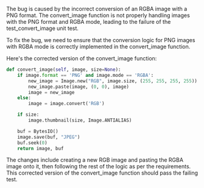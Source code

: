 The bug is caused by the incorrect conversion of an RGBA image with a PNG format. The convert_image function is not properly handling images with the PNG format and RGBA mode, leading to the failure of the test_convert_image unit test.

To fix the bug, we need to ensure that the conversion logic for PNG images with RGBA mode is correctly implemented in the convert_image function.

Here's the corrected version of the convert_image function:

```python
def convert_image(self, image, size=None):
    if image.format == 'PNG' and image.mode == 'RGBA':
        new_image = Image.new("RGB", image.size, (255, 255, 255, 255))
        new_image.paste(image, (0, 0), image)
        image = new_image
    else:
        image = image.convert('RGB')

    if size:
        image.thumbnail(size, Image.ANTIALIAS)

    buf = BytesIO()
    image.save(buf, "JPEG")
    buf.seek(0)
    return image, buf
```

The changes include creating a new RGB image and pasting the RGBA image onto it, then following the rest of the logic as per the requirements. This corrected version of the convert_image function should pass the failing test.